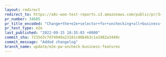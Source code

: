 ```yaml
---
layout: redirect
redirect_to: https://a8c-woo-test-reports.s3.amazonaws.com/public/pr/34685/e2e/index.html
pr_number: 34685
pr_title_encoded: "Change+the+e2e+selector+for+unchecking+all+business+features"
pr_test_type: e2e
last_published: "2022-09-15 18:35:03 +0000"
commit_sha: 7235d3c7d74949a23181c00b4b3c1a1982a3449c
commit_message: "Added changelog"
branch_name: update/e2e-pw-uncheck-business-features
---
```

